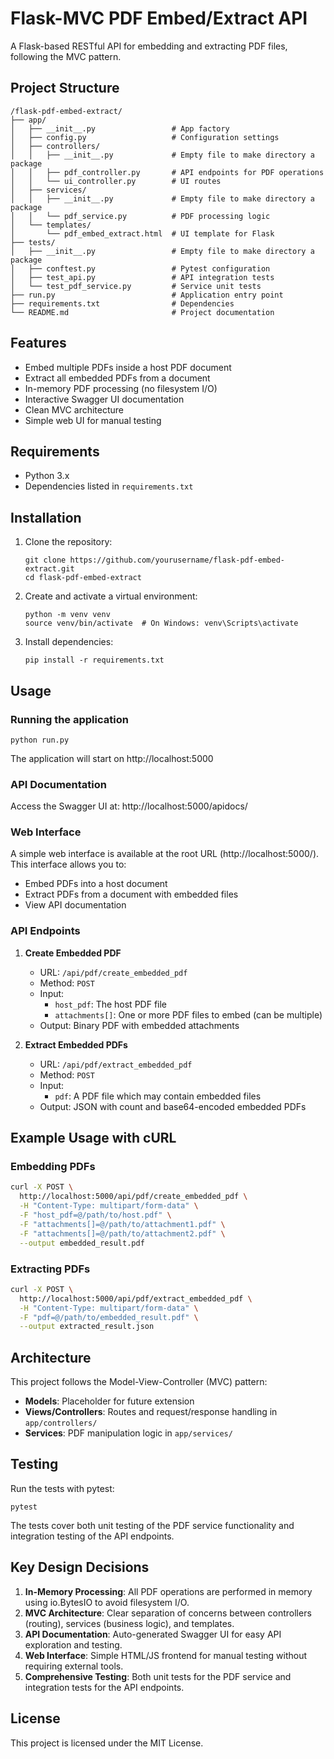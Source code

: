 # Flask-MVC PDF Embed/Extract API

A Flask-based RESTful API for embedding and extracting PDF files, following the MVC pattern.

## Project Structure

```
/flask-pdf-embed-extract/
├── app/
│   ├── __init__.py                 # App factory
│   ├── config.py                   # Configuration settings
│   ├── controllers/
│   │   ├── __init__.py             # Empty file to make directory a package
│   │   ├── pdf_controller.py       # API endpoints for PDF operations
│   │   └── ui_controller.py        # UI routes
│   ├── services/
│   │   ├── __init__.py             # Empty file to make directory a package
│   │   └── pdf_service.py          # PDF processing logic
│   └── templates/
│       └── pdf_embed_extract.html  # UI template for Flask
├── tests/
│   ├── __init__.py                 # Empty file to make directory a package
│   ├── conftest.py                 # Pytest configuration
│   ├── test_api.py                 # API integration tests
│   └── test_pdf_service.py         # Service unit tests
├── run.py                          # Application entry point
├── requirements.txt                # Dependencies
└── README.md                       # Project documentation
```

## Features

- Embed multiple PDFs inside a host PDF document
- Extract all embedded PDFs from a document
- In-memory PDF processing (no filesystem I/O)
- Interactive Swagger UI documentation
- Clean MVC architecture
- Simple web UI for manual testing

## Requirements

- Python 3.x
- Dependencies listed in `requirements.txt`

## Installation

1. Clone the repository:

   ```
   git clone https://github.com/yourusername/flask-pdf-embed-extract.git
   cd flask-pdf-embed-extract
   ```

2. Create and activate a virtual environment:

   ```
   python -m venv venv
   source venv/bin/activate  # On Windows: venv\Scripts\activate
   ```

3. Install dependencies:
   ```
   pip install -r requirements.txt
   ```

## Usage

### Running the application

```
python run.py
```

The application will start on http://localhost:5000

### API Documentation

Access the Swagger UI at: http://localhost:5000/apidocs/

### Web Interface

A simple web interface is available at the root URL (http://localhost:5000/). This interface allows you to:

- Embed PDFs into a host document
- Extract PDFs from a document with embedded files
- View API documentation

### API Endpoints

1. **Create Embedded PDF**

   - URL: `/api/pdf/create_embedded_pdf`
   - Method: `POST`
   - Input:
     - `host_pdf`: The host PDF file
     - `attachments[]`: One or more PDF files to embed (can be multiple)
   - Output: Binary PDF with embedded attachments

2. **Extract Embedded PDFs**
   - URL: `/api/pdf/extract_embedded_pdf`
   - Method: `POST`
   - Input:
     - `pdf`: A PDF file which may contain embedded files
   - Output: JSON with count and base64-encoded embedded PDFs

## Example Usage with cURL

### Embedding PDFs

```bash
curl -X POST \
  http://localhost:5000/api/pdf/create_embedded_pdf \
  -H "Content-Type: multipart/form-data" \
  -F "host_pdf=@/path/to/host.pdf" \
  -F "attachments[]=@/path/to/attachment1.pdf" \
  -F "attachments[]=@/path/to/attachment2.pdf" \
  --output embedded_result.pdf
```

### Extracting PDFs

```bash
curl -X POST \
  http://localhost:5000/api/pdf/extract_embedded_pdf \
  -H "Content-Type: multipart/form-data" \
  -F "pdf=@/path/to/embedded_result.pdf" \
  --output extracted_result.json
```

## Architecture

This project follows the Model-View-Controller (MVC) pattern:

- **Models**: Placeholder for future extension
- **Views/Controllers**: Routes and request/response handling in `app/controllers/`
- **Services**: PDF manipulation logic in `app/services/`

## Testing

Run the tests with pytest:

```
pytest
```

The tests cover both unit testing of the PDF service functionality and integration testing of the API endpoints.

## Key Design Decisions

1. **In-Memory Processing**: All PDF operations are performed in memory using io.BytesIO to avoid filesystem I/O.
2. **MVC Architecture**: Clear separation of concerns between controllers (routing), services (business logic), and templates.
3. **API Documentation**: Auto-generated Swagger UI for easy API exploration and testing.
4. **Web Interface**: Simple HTML/JS frontend for manual testing without requiring external tools.
5. **Comprehensive Testing**: Both unit tests for the PDF service and integration tests for the API endpoints.

## License

This project is licensed under the MIT License.
